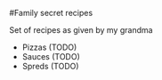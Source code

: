 #Family secret recipes

Set of recipes as given by my grandma

- Pizzas (TODO)
- Sauces (TODO)
- Spreds (TODO)

